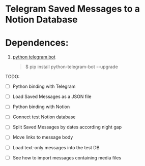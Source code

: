 # Telegram Saved Messages to a Notion Database

# Dependences:

1. [python telegram bot](https://github.com/python-telegram-bot/python-telegram-bot)
	> $ pip install python-telegram-bot --upgrade

TODO:
- [ ] Python binding with Telegram
- [ ] Load Saved Messages as a JSON file
- [ ] Python binding with Notion
- [ ] Connect test Notion database
- [ ] Split Saved Messages by dates according night gap
- [ ] Move links to message body
- [ ] Load text-only messages into the test DB
- [ ] See how to import messages containing media files


